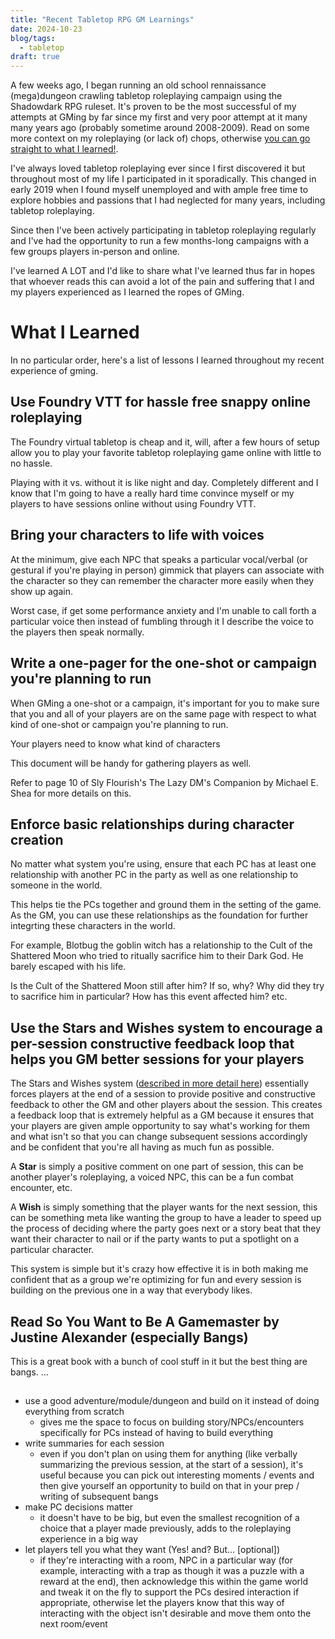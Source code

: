 ```yaml
---
title: "Recent Tabletop RPG GM Learnings"
date: 2024-10-23
blog/tags:
  - tabletop
draft: true
---
```


A few weeks ago, I began running an old school rennaissance (mega)dungeon crawling tabletop roleplaying campaign using the Shadowdark RPG ruleset. It's proven to be the most successful of my attempts at GMing by far since my first and very poor attempt at it many many years ago (probably sometime around 2008-2009). Read on some more context on my roleplaying (or lack of) chops, otherwise [you can go straight to what I learned!](#what-i-learned).

I've always loved tabletop roleplaying ever since I first discovered it but throughout most of my life I participated in it sporadically. This changed in early 2019 when I found myself unemployed and with ample free time to explore hobbies and passions that I had neglected for many years, including tabletop roleplaying.

Since then I've been actively participating in tabletop roleplaying regularly and I've had the opportunity to run a few months-long campaigns with a few groups players in-person and online.

I've learned A LOT and I'd like to share what I've learned thus far in hopes that whoever reads this can avoid a lot of the pain and suffering that I and my players experienced as I learned the ropes of GMing.

# What I Learned

In no particular order, here's a list of lessons I learned throughout my recent experience of gming.

## Use Foundry VTT for hassle free snappy online roleplaying

The Foundry virtual tabletop is cheap and it, will, after a few hours of setup allow you to play your favorite tabletop roleplaying game online with little to no hassle.

Playing with it vs. without it is like night and day. Completely different and I know that I'm going to have a really hard time convince myself or my players to have sessions online without using Foundry VTT.

## Bring your characters to life with voices

At the minimum, give each NPC that speaks a particular vocal/verbal (or gestural if you're playing in person) gimmick that players can associate with the character so they can remember the character more easily when they show up again.

Worst case, if get some performance anxiety and I'm unable to call forth a particular voice then instead of fumbling through it I describe the voice to the players then speak normally.

## Write a one-pager for the one-shot or campaign you're planning to run

When GMing a one-shot or a campaign, it's important for you to make sure that you and all of your players are on the same page with respect to what kind of one-shot or campaign you're planning to run.

Your players need to know what kind of characters


This document will be handy for gathering players as well.

Refer to page 10 of Sly Flourish's The Lazy DM's Companion by Michael E. Shea for more details on this.

## Enforce basic relationships during character creation

No matter what system you're using, ensure that each PC has at least one relationship with another PC in the party as well as one relationship to someone in the world.

This helps tie the PCs together and ground them in the setting of the game. As the GM, you can use these relationships as the foundation for further integrting these characters in the world.

For example, Blotbug the goblin witch has a relationship to the Cult of the Shattered Moon who tried to ritually sacrifice him to their Dark God. He barely escaped with his life.

Is the Cult of the Shattered Moon still after him? If so, why? Why did they try to sacrifice him in particular? How has this event affected him? etc.

## Use the Stars and Wishes system to encourage a per-session constructive feedback loop that helps you GM better sessions for your players

The Stars and Wishes system ([described in more detail here](https://www.gauntlet-rpg.com/blog/stars-and-wishes)) essentially forces players at the end of a session to provide positive and constructive feedback to other the GM and other players about the session. This creates a feedback loop that is extremely helpful as a GM because it ensures that your players are given ample opportunity to say what's working for them and what isn't so that you can change subsequent sessions accordingly and be confident that you're all having as much fun as possible.

A **Star** is simply a positive comment on one part of session, this can be another player's roleplaying, a voiced NPC, this can be a fun combat encounter, etc.

A **Wish** is simply something that the player wants for the next session, this can be something meta like wanting the group to have a leader to speed up the process of deciding where the party goes next or a story beat that they want their character to nail or if the party wants to put a spotlight on a particular character.

This system is simple but it's crazy how effective it is in both making me confident that as a group we're optimizing for fun and every session is building on the previous one in a way that everybody likes.

## Read So You Want to Be A Gamemaster by Justine Alexander (especially Bangs)

This is a great book with a bunch of cool stuff in it but the best thing are bangs. ...


##


- use a good adventure/module/dungeon and build on it instead of doing everything from scratch
  - gives me the space to focus on building story/NPCs/encounters specifically for PCs instead of having to build everything
- write summaries for each session
  - even if you don't plan on using them for anything (like verbally summarizing the previous session, at the start of a session), it's useful because you can pick out interesting moments / events and then give yourself an opportunity to build on that in your prep / writing of subsequent bangs
- make PC decisions matter
  - it doesn't have to be big, but even the smallest recognition of a choice that a player made previously, adds to the roleplaying experience in a big way
- let players tell you what they want (Yes! and? But... [optional])
  - if they're interacting with a room, NPC in a particular way (for example, interacting with a trap as though it was a puzzle with a reward at the end), then acknowledge this within the game world and tweak it on the fly to support the PCs desired interaction if appropriate, otherwise let the players know that this way of interacting with the object isn't desirable and move them onto the next room/event  